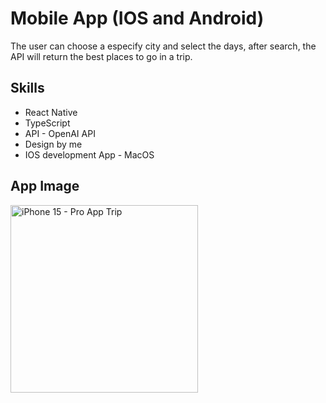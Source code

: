 # Mobile App (IOS and Android) 
The user can choose a especify city and select the days, after search, the API will return the best places to go in a trip.

## Skills
- React Native
- TypeScript
- API - OpenAI API
- Design by me
- IOS development App - MacOS 

## App Image

<img width="300" alt="iPhone 15 - Pro App Trip" src="https://github.com/herbertribeiro19/Tripapp/assets/84207944/fc28e231-a754-4cbd-b092-edb4c7fe7eda">
